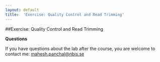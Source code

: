 ```yaml
---
layout: default
title:  'Exercise: Quality Control and Read Trimming'
---
```


##Exercise: Quality Control and Read Trimming

**Questions**

If you have questions about the lab after the course, you are welcome to contact me: mahesh.panchal@nbis.se
